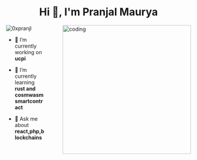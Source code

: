 <h1 align="center">Hi 👋, I'm Pranjal Maurya</h1>

<img align="right" style="margin-left:50px" alt="coding" width="350" src="https://media.giphy.com/media/qgQUggAC3Pfv687qPC/giphy.gif">
<p align="left"> <img src="https://komarev.com/ghpvc/?username=0xpranjl&label=Profile%20views&color=0e75b6&style=flat" alt="0xpranjl" /> </p>

- 🔭 I’m currently working on **ucpi**

- 🌱 I’m currently learning **rust and cosmwasm smartcontract**

- 💬 Ask me about **react,php,blockchains**



